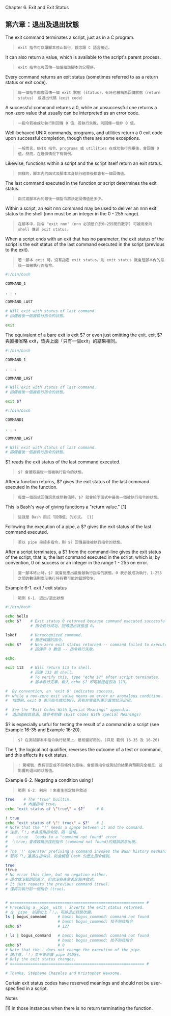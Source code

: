 Chapter 6. Exit and Exit Status

第六章：退出及退出狀態
---

The exit command terminates a script, just as in a C program. 

>`exit 指令可以讓腳本停止執行，觀念跟 C 語言接近。`

It can also return a value, which is available to the script's parent process.

>`exit 指令也可回傳一個值給該腳本的父程序。`

Every command returns an exit status (sometimes referred to as a return status or exit code).

>`每一個指令都會回傳一個 exit 狀態 (status)，有時也被稱為回傳狀態（return status） 或退出代碼（exit code）`

A successful command returns a 0, while an unsuccessful one returns a non-zero value that usually can be interpreted as an error code. 

>`一指令若被成功執行則回傳 0 值，若執行失敗，則回傳一個非 0 值。`

Well-behaved UNIX commands, programs, and utilities return a 0 exit code upon successful completion, though there are some exceptions.

>`一般而言，UNIX 指令、programs 或 utilities 在成功執行完畢後，會回傳 0 值。然而，在幾個情況下有特例。`

Likewise, functions within a script and the script itself return an exit status. 

>`同樣的，腳本內的函式及腳本本身執行結束後都會有一個回傳值。`

The last command executed in the function or script determines the exit status. 

>`函式或腳本內的最後一個指令將決定回傳值是多少。`

Within a script, an exit nnn command may be used to deliver an nnn exit status to the shell (nnn must be an integer in the 0 - 255 range).

>`在腳本中，指令 "exit nnn" (nnn 必須是介於0~255間的數字) 可被用來向 shell 傳遞 exit status。`

When a script ends with an exit that has no parameter, the exit status of the script is the exit status of the last command executed in the script (previous to the exit).

>`若一腳本 exit 時，沒有指定 exit status，則 exit status 就會是腳本內的最後一個被執行的指令。`

```bash
#!/bin/bash

COMMAND_1

. . .

COMMAND_LAST

# Will exit with status of last command.
# 回傳最後一個被執行指令的狀態。

exit
```

The equivalent of a bare exit is exit $? or even just omitting the exit.
exit $? 與直接省略 exit，皆與上面「只有一個exit」的結果相同。

```bash
#!/bin/bash

COMMAND_1

. . .

COMMAND_LAST

# Will exit with status of last command.
# 回傳最後一個被執行指令的狀態。

exit $?
```
```bash
#!/bin/bash

COMMAND1

. . . 

COMMAND_LAST

# Will exit with status of last command.
# 回傳最後一個被執行指令的狀態。
```

$? reads the exit status of the last command executed. 

>`$? 會讀取最後一個被執行指令的狀態。`

After a function returns, $? gives the exit status of the last command executed in the function. 

>`每當一個函式回傳訊息或參數值時，$? 就會給予函式中最後一個被執行指令的狀態。`

This is Bash's way of giving functions a "return value." [1]

>`這就是 Bash 函式「回傳值」的方式。 [1]`

Following the execution of a pipe, a $? gives the exit status of the last command executed.

>`若以 pipe 串接多指令，則 $? 回傳最後被執行指令的狀態。`

After a script terminates, a $? from the command-line gives the exit status of the script, that is, the last command executed in the script, which is, by convention, 0 on success or an integer in the range 1 - 255 on error.

>`當一腳本終止時，$? 就會反應出最後被執行指令的狀態，0 表示被成功執行、1-255 之間的數值則表示執行時各種可能的錯誤發生。`

Example 6-1. exit / exit status

>`範例 6-1. 退出/退出狀態`

```bash
#!/bin/bash

echo hello
echo $?    # Exit status 0 returned because command executed successfully.
           # 指令執行成功，回傳退出狀態值 0。

lskdf      # Unrecognized command.
           # 無法辨識的指令。
echo $?    # Non-zero exit status returned -- command failed to execute.
           # 回傳非 0 數值 -- 指令執行失敗。

echo

exit 113   # Will return 113 to shell.
           # 回傳 133 給 shell。
           # To verify this, type "echo $?" after script terminates.
           # 腳本執行完畢，輸入 echo $? 即可驗證是否為 113。

#  By convention, an 'exit 0' indicates success,
#+ while a non-zero exit value means an error or anomalous condition.
#  依慣例，exit 0 表示指令成功執行，若有非零值則表示異常狀況出現。

#  See the "Exit Codes With Special Meanings" appendix.
#  退出值與其意涵，請參考附錄 (Exit Codes With Special Meanings)
```

$? is especially useful for testing the result of a command in a script (see Example 16-35 and Example 16-20).

>`$? 在測試腳本中指令執行結果上，是相當好用的。(詳見 範例 16-35 及 16-20)`

The !, the logical not qualifier, reverses the outcome of a test or command, and this affects its exit status.

>`! 驚嘆號，表有否定或不符條件的意味，會使得指令或測試的結果與預期完全相反，並影響到退出的狀態值。`

Example 6-2. Negating a condition using !

>`範例 6-2. 利用 ！來產生否定條件敘述`

```bash
true    # The "true" builtin.
        # 內建指令 true。
echo "exit status of \"true\" = $?"     # 0

! true
echo "exit status of \"! true\" = $?"   # 1
# Note that the "!" needs a space between it and the command.
# 注意，「！」本身須與指令間，隔一空格。
#    !true   leads to a "command not found" error
# 「!true」會導致無法找到指令 (command not found)的錯誤訊息出現。 
#
# The '!' operator prefixing a command invokes the Bash history mechanism.
# 若將「!」連接在指令前，則會觸發 Bash 的歷史指令機制。

true
!true
# No error this time, but no negation either.
# 這次就沒錯誤訊息了，但也沒有產生否定條件敘述。
# It just repeats the previous command (true).
# 僅再次執行前一個指令 (true)。


# =========================================================== #
# Preceding a _pipe_ with ! inverts the exit status returned.
# 在 _pipe_ 前面加上「！」，可將退出狀態改變。
ls | bogus_command     # bash: bogus_command: command not found
                       # bash: bogus_command: 找不到該指令
echo $?                # 127

! ls | bogus_command   # bash: bogus_command: command not found
                       # bash: bogus_command: 找不到該指令
echo $?                # 0
# Note that the ! does not change the execution of the pipe.
# 請注意，「！」並不會影響 pipe 的執行。
# Only the exit status changes.
# =========================================================== #

# Thanks, Stéphane Chazelas and Kristopher Newsome.
```

Certain exit status codes have reserved meanings and should not be user-specified in a script.

Notes

[1]	In those instances when there is no return terminating the function.
